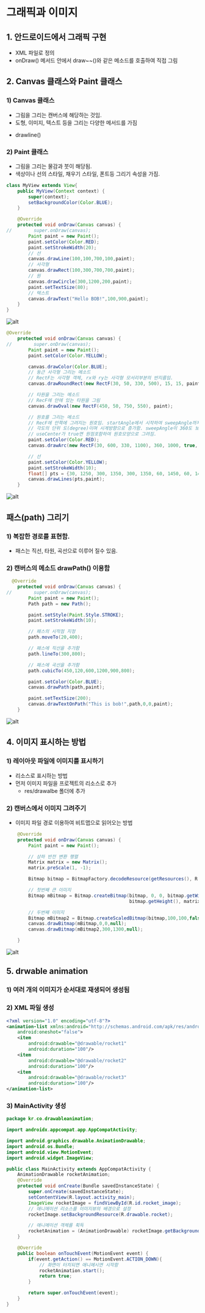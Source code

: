 # 그래픽과 이미지

## 1. 안드로이드에서 그래픽 구현

- XML 파일로 정의
- onDraw() 메서드 안에서 draw~~()와 같은 메소드를 호출하여 직접 그림

## 2. Canvas 클래스와 Paint 클래스

### 1) Canvas 클래스

- 그림을 그리는 캔버스에 해당하는 것임.
- 도형, 이미지, 텍스트 등을 그리는 다양한 메서드를 가짐

* drawline()

### 2) Paint 클래스

- 그림을 그리는 물감과 붓이 해당됨.
- 색상이나 선의 스타일, 채우기 스타일, 폰트등 그리기 속성을 가짐.

```java
class MyView extends View{
    public MyView(Context context) {
        super(context);
        setBackgroundColor(Color.BLUE);
    }

    @Override
    protected void onDraw(Canvas canvas) {
//        super.onDraw(canvas);
        Paint paint = new Paint();
        paint.setColor(Color.RED);
        paint.setStrokeWidth(20);
        // 선
        canvas.drawLine(100,100,700,100,paint);
        // 사각형
        canvas.drawRect(100,300,700,700,paint);
        // 원
        canvas.drawCircle(300,1200,200,paint);
        paint.setTextSize(80);
        // 텍스트
        canvas.drawText("Hello BOB!",100,900,paint);
    }
}
```

![alt](/assets/images/post/Android/17.png)

```java
@Override
    protected void onDraw(Canvas canvas) {
//        super.onDraw(canvas);
        Paint paint = new Paint();
        paint.setColor(Color.YELLOW);

        canvas.drawColor(Color.BLUE);
        // 둥근 사각형 그리는 메소드
        // RectF는 사각형 객체, rx와 ry는 사각형 모서리부분의 반지름임.
        canvas.drawRoundRect(new RectF(30, 50, 330, 500), 15, 15, paint);

        // 타원을 그리는 메소드
        // RecF에 안에 있는 타원을 그림
        canvas.drawOval(new RectF(450, 50, 750, 550), paint);

        // 원호를 그리는 메소드
        // RecF에 안쪽에 그려지는 원호임. startAngle에서 시작하여 sweepAngle까지 원호를 그림
        // 각도의 단위 도(degree)이며 시계방향으로 증가함. sweepAngle이 360도 보다 크면 타원이 전부 그려짐
        // useCenter가 true면 원점포함하여 원호모양으로 그려짐.
        paint.setColor(Color.RED);
        canvas.drawArc(new RectF(30, 600, 330, 1100), 360, 1000, true, paint);

        // 선
        paint.setColor(Color.YELLOW);
        paint.setStrokeWidth(10);
        float[] pts = {30, 1250, 300, 1350, 300, 1350, 60, 1450, 60, 1450, 360, 1500};
        canvas.drawLines(pts,paint);
    }
```

![alt](/assets/images/post/Android/18.png)

## 패스(path) 그리기

### 1) 복잡한 경로를 표현함.

- 패스는 직선, 타원, 곡선으로 이루어 질수 있음.

### 2) 캔버스의 메소드 drawPath() 이용함

```java
  @Override
    protected void onDraw(Canvas canvas) {
//        super.onDraw(canvas);
        Paint paint = new Paint();
        Path path = new Path();

        paint.setStyle(Paint.Style.STROKE);
        paint.setStrokeWidth(10);

        // 패스의 시작점 지정
        path.moveTo(20,400);

        // 패스에 직선을 추가함
        path.lineTo(300,800);

        // 패스에 곡선을 추가함
        path.cubicTo(450,120,600,1200,900,800);

        paint.setColor(Color.BLUE);
        canvas.drawPath(path,paint);

        paint.setTextSize(200);
        canvas.drawTextOnPath("This is bob!",path,0,0,paint);
    }
```

![alt](/assets/images/post/Android/19.png)

## 4. 이미지 표시하는 방법

### 1) 레이아웃 파일에 이미지를 표시하기

- 리소스로 표시하는 방법
- 먼저 이미지 파일을 프로젝트의 리소스로 추가
  - res/drawalbe 폴더에 추가

### 2) 캔버스에서 이미지 그려주기

- 이미지 파일 경로 이용하여 비트맵으로 읽어오는 방법

```java
    @Override
    protected void onDraw(Canvas canvas) {
        Paint paint = new Paint();

        // 상하 반전 변환 행렬
        Matrix matrix = new Matrix();
        matrix.preScale(1, -1);

        Bitmap bitmap = BitmapFactory.decodeResource(getResources(), R.drawable.one);

        // 첫번째 큰 이미지
        Bitmap mBitmap = Bitmap.createBitmap(bitmap, 0, 0, bitmap.getWidth(),
                                             bitmap.getHeight(), matrix, false);

        // 두번째 이미지
        Bitmap mBitmap2 = Bitmap.createScaledBitmap(bitmap,100,100,false);
        canvas.drawBitmap(mBitmap,0,0,null);
        canvas.drawBitmap(mBitmap2,300,1300,null);

    }
```

![alt](/assets/images/post/Android/20.png)

## 5. drwable animation

### 1) 여러 개의 이미지가 순서대로 재생되어 생성됨

### 2) XML 파일 생성

```xml
<?xml version="1.0" encoding="utf-8"?>
<animation-list xmlns:android="http://schemas.android.com/apk/res/android"
    android:oneshot="false">
    <item
        android:drawable="@drawable/rocket1"
        android:duration="100"/>
    <item
        android:drawable="@drawable/rocket2"
        android:duration="100"/>
    <item
        android:drawable="@drawable/rocket3"
        android:duration="100"/>
</animation-list>
```

### 3) MainActivity 생성

```java
package kr.co.drawableanimation;

import androidx.appcompat.app.AppCompatActivity;

import android.graphics.drawable.AnimationDrawable;
import android.os.Bundle;
import android.view.MotionEvent;
import android.widget.ImageView;

public class MainActivity extends AppCompatActivity {
    AnimationDrawable rocketAnimation;
    @Override
    protected void onCreate(Bundle savedInstanceState) {
        super.onCreate(savedInstanceState);
        setContentView(R.layout.activity_main);
        ImageView rocketImage = findViewById(R.id.rocket_image);
        // 애니메이션 리소스를 이미지뷰의 배경으로 설정
        rocketImage.setBackgroundResource(R.drawable.rocket);

        // 애니메이션 객체를 획득
        rocketAnimation = (AnimationDrawable) rocketImage.getBackground();
    }

    @Override
    public boolean onTouchEvent(MotionEvent event) {
        if(event.getAction() == MotionEvent.ACTION_DOWN){
            // 화면이 터치되면 애니메시연 시작함
            rocketAnimation.start();
            return true;
        }

        return super.onTouchEvent(event);
    }
}
```

